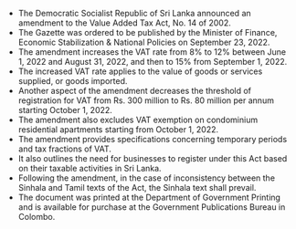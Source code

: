 - The Democratic Socialist Republic of Sri Lanka announced an amendment to the Value Added Tax Act, No. 14 of 2002.
- The Gazette was ordered to be published by the Minister of Finance, Economic Stabilization & National Policies on September 23, 2022.
- The amendment increases the VAT rate from 8% to 12% between June 1, 2022 and August 31, 2022, and then to 15% from September 1, 2022.
- The increased VAT rate applies to the value of goods or services supplied, or goods imported.
- Another aspect of the amendment decreases the threshold of registration for VAT from Rs. 300 million to Rs. 80 million per annum starting October 1, 2022.
- The amendment also excludes VAT exemption on condominium residential apartments starting from October 1, 2022.
- The amendment provides specifications concerning temporary periods and tax fractions of VAT.
- It also outlines the need for businesses to register under this Act based on their taxable activities in Sri Lanka.
- Following the amendment, in the case of inconsistency between the Sinhala and Tamil texts of the Act, the Sinhala text shall prevail.
- The document was printed at the Department of Government Printing and is available for purchase at the Government Publications Bureau in Colombo.